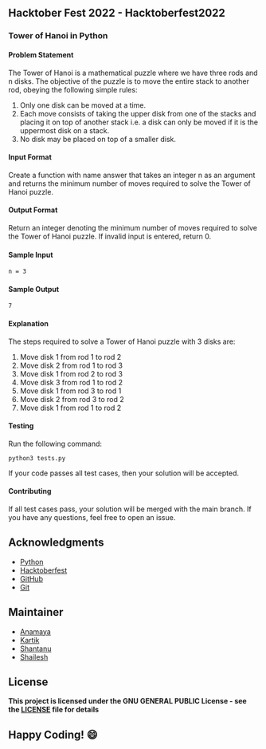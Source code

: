 ## Hacktober Fest 2022 - Hacktoberfest2022
### Tower of Hanoi in Python
#### Problem Statement
The Tower of Hanoi is a mathematical puzzle where we have three rods and n disks. The objective of the puzzle is to move the entire stack to another rod, obeying the following simple rules:
1. Only one disk can be moved at a time.
2. Each move consists of taking the upper disk from one of the stacks and placing it on top of another stack i.e. a disk can only be moved if it is the uppermost disk on a stack.
3. No disk may be placed on top of a smaller disk.
#### Input Format
Create a function with name answer that takes an integer n as an argument and returns the minimum number of moves required to solve the Tower of Hanoi puzzle.
#### Output Format
Return an integer denoting the minimum number of moves required to solve the Tower of Hanoi puzzle. If invalid input is entered, return 0.
#### Sample Input
```
n = 3
```
#### Sample Output
```
7
```
#### Explanation
The steps required to solve a Tower of Hanoi puzzle with 3 disks are:
1. Move disk 1 from rod 1 to rod 2
2. Move disk 2 from rod 1 to rod 3
3. Move disk 1 from rod 2 to rod 3
4. Move disk 3 from rod 1 to rod 2
5. Move disk 1 from rod 3 to rod 1
6. Move disk 2 from rod 3 to rod 2
7. Move disk 1 from rod 1 to rod 2

#### Testing
Run the following command:
```
python3 tests.py
```
If your code passes all test cases, then your solution will be accepted.

#### Contributing
If all test cases pass, your solution will be merged with the main branch. If you have any questions, feel free to open an issue.

## Acknowledgments
- [Python](https://www.python.org/)
- [Hacktoberfest](https://hacktoberfest.digitalocean.com/)
- [GitHub](https://github.com)
- [Git](https://git-scm.com/)

## Maintainer
- [Anamaya](https://www.linkedin.com/in/anamaya1729/)
- [Kartik](https://github.com/kartik007007)
- [Shantanu](https://github.com/neutralWire)
- [Shailesh](https://github.com/ShaileshKumar007)

## License
**This project is licensed under the GNU GENERAL PUBLIC License - see the [LICENSE](../../LICENSE) file for details**

## Happy Coding! :smile: